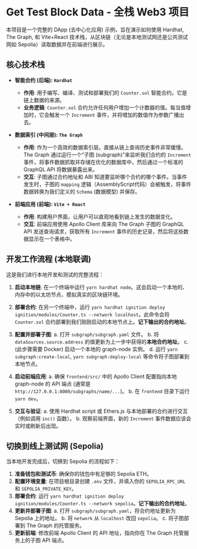 # Get Test Block Data - 全栈 Web3 项目

本项目是一个完整的 DApp (去中心化应用) 示例，旨在演示如何使用 Hardhat, The Graph, 和 Vite+React 技术栈，从区块链（无论是本地测试网还是公共测试网如 Sepolia）读取数据并在前端进行展示。

## 核心技术栈

- **智能合约 (后端): `Hardhat`**
  - **作用**: 用于编写、编译、测试和部署我们的 `Counter.sol` 智能合约。它是链上数据的来源。
  - **业务逻辑**: `Counter.sol` 合约允许任何用户增加一个计数器的值。每当值增加时，它会触发一个 `Increment` 事件，并将增加的数值作为参数广播出去。

- **数据索引 (中间层): `The Graph`**
  - **作用**: 作为一个高效的数据索引层。直接从链上查询历史事件非常缓慢。The Graph 通过运行一个“子图 (subgraph)”来监听我们合约的 `Increment` 事件，将事件数据抓取并存储在优化的数据库中，然后通过一个标准的 GraphQL API 将数据暴露出来。
  - **交互**: 子图通过合约地址和 ABI 知道要监听哪个合约的哪个事件。当事件发生时，子图的 `mapping` 逻辑（AssemblyScript代码）会被触发，将事件数据转换为我们定义的 `Schema` (数据模型) 并保存。

- **前端应用 (前端): `Vite + React`**
  - **作用**: 构建用户界面，让用户可以直观地看到链上发生的数据变化。
  - **交互**: 前端应用使用 Apollo Client 库来向 The Graph 子图的 GraphQL API 发送查询请求，获取所有 `Increment` 事件的历史记录，然后将这些数据显示在一个表格中。

## 开发工作流程 (本地联调)

这是我们进行本地开发和测试的完整流程：

1.  **启动本地链**: 在一个终端中运行 `yarn hardhat node`。这会启动一个本地的、内存中的以太坊节点，模拟真实的区块链环境。

2.  **部署合约**: 在另一个终端中，运行 `yarn hardhat ignition deploy ignition/modules/Counter.ts --network localhost`。此命令会将 `Counter.sol` 合约部署到我们刚刚启动的本地节点上。**记下输出的合约地址**。

3.  **配置并部署子图**:
    a.  打开 `subgraph/subgraph.yaml` 文件。
    b.  将 `dataSources.source.address` 的值更新为上一步中获得的**本地合约地址**。
    c.  (此步骤需要 Docker) 启动一个本地的 graph-node 实例。
    d.  运行 `yarn subgraph:create-local`, `yarn subgraph:deploy-local` 等命令将子图部署到本地节点。

4.  **启动前端应用**:
    a.  确保 `frontend/src/` 中的 Apollo Client 配置指向本地 graph-node 的 API 端点 (通常是 `http://127.0.0.1:8000/subgraphs/name/...`)。
    b.  在 `frontend` 目录下运行 `yarn dev`。

5.  **交互与验证**:
    a.  使用 Hardhat script 或 Ethers.js 与本地部署的合约进行交互（例如调用 `inc()` 函数）。
    b.  观察前端界面，新的 `Increment` 事件数据应该会实时或刷新后出现。

## 切换到线上测试网 (Sepolia)

当本地开发完成后，切换到 Sepolia 的流程如下：

1.  **准备钱包和测试币**: 确保你的钱包中有足够的 Sepolia ETH。
2.  **配置环境变量**: 在项目根目录创建 `.env` 文件，并填入你的 `SEPOLIA_RPC_URL` 和 `SEPOLIA_PRIVATE_KEY`。
3.  **部署合约**: 运行 `yarn hardhat ignition deploy ignition/modules/Counter.ts --network sepolia`。**记下输出的合约地址**。
4.  **更新并部署子图**:
    a.  打开 `subgraph/subgraph.yaml`，将合约地址更新为 Sepolia 上的地址。
    b.  将 `network` 从 `localhost` 改回 `sepolia`。
    c.  将子图部署到 The Graph 的托管服务。
5.  **更新前端**: 修改前端 Apollo Client 的 API 地址，指向你在 The Graph 托管服务上的子图 API 端点。
